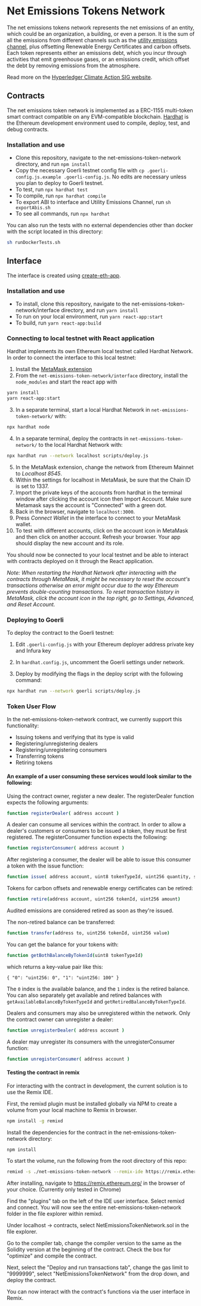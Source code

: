 # Net Emissions Tokens Network

The net emissions tokens network represents the net emissions of an entity, which could be an organization, a building, or even a person. It is the sum of all the emissions from different channels such as the [utility emissions channel](https://wiki.hyperledger.org/display/CASIG/Utility+Emissions+Channel), plus offsetting Renewable Energy Certificates and carbon offsets. Each token represents either an emissions debt, which you incur through activities that emit greenhouse gases, or an emissions credit, which offset the debt by removing emissions from the atmosphere.

Read more on the [Hyperledger Climate Action SIG website](https://wiki.hyperledger.org/display/CASIG/Net+Emissions+Tokens+Network).

## Contracts

The net emissions token network is implemented as a ERC-1155 multi-token smart contract compatible on any EVM-compatible blockchain. [Hardhat](https://hardhat.org) is the Ethereum development environment used to compile, deploy, test, and debug contracts.

### Installation and use

- Clone this repository, navigate to the net-emissions-token-network directory, and run `npm install`
- Copy the necessary Goerli testnet config file with `cp .goerli-config.js.example .goerli-config.js`. No edits are necessary unless you plan to deploy to Goerli testnet.
- To test, run `npx hardhat test`
- To compile, run `npx hardhat compile`
- To export ABI to interface and Utility Emissions Channel, run `sh exportAbis.sh`
- To see all commands, run `npx hardhat`

You can also run the tests with no external dependencies other than docker with the script located in this directory:

```bash
sh runDockerTests.sh
```

## Interface

The interface is created using [create-eth-app](https://github.com/PaulRBerg/create-eth-app).

### Installation and use

- To install, clone this repository, navigate to the net-emissions-token-network/interface directory, and run `yarn install`
- To run on your local environment, run `yarn react-app:start`
- To build, run `yarn react-app:build`

### Connecting to local testnet with React application

Hardhat implements its own Ethereum local testnet called Hardhat Network. In order to connect the interface to this local testnet:

1. Install the [MetaMask extension](https://metamask.io/)
2. From the `net-emissions-token-network/interface` directory, install the `node_modules` and start the react app with

```bash
yarn install
yarn react-app:start
```

3. In a separate terminal, start a local Hardhat Network in `net-emissions-token-network/` with:

```bash
npx hardhat node
```

4. In a separate terminal, deploy the contracts in `net-emissions-token-network/` to the local Hardhat Network with:

```bash
npx hardhat run --network localhost scripts/deploy.js
```

5. In the MetaMask extension, change the network from Ethereum Mainnet to _Localhost 8545_.
6. Within the settings for localhost in MetaMask, be sure that the Chain ID is set to 1337.
7. Import the private keys of the accounts from hardhat in the terminal window after clicking the account icon then Import Account. Make sure Metamask says the account is "Connected" with a green dot.
8. Back in the browser, navigate to `localhost:3000`.
9. Press _Connect Wallet_ in the interface to connect to your MetaMask wallet.
10. To test with different accounts, click on the account icon in MetaMask and then click on another account.  Refresh your browser.  Your app should display the new account and its role.

You should now be connected to your local testnet and be able to interact with contracts deployed on it through the React application.

_Note: When restarting the Hardhat Network after interacting with the contracts through MetaMask, it might be necessary to reset the account's transactions otherwise an error might occur due to the way Ethereum prevents double-counting transactions. To reset transaction history in MetaMask, click the account icon in the top right, go to Settings, Advanced, and Reset Account._

### Deploying to Goerli


To deploy the contract to the Goerli testnet:

1. Edit `.goerli-config.js` with your Ethereum deployer address private key and Infura key

2. In `hardhat.config.js`, uncomment the Goerli settings under network.

3. Deploy by modifying the flags in the deploy script with the following command:

```bash
npx hardhat run --network goerli scripts/deploy.js
```


### Token User Flow

In the net-emissions-token-network contract, we currently support this functionality:

- Issuing tokens and verifying that its type is valid
- Registering/unregistering dealers
- Registering/unregistering consumers
- Transferring tokens
- Retiring tokens

#### An example of a user consuming these services would look similar to the following:

Using the contract owner, register a new dealer. The registerDealer function expects the following arguments:

```bash
function registerDealer( address account )
```

A dealer can consume all services within the contract. In order to allow a dealer's customers or consumers to be issued a token, they must be first registered. The registerConsumer function expects the following:

```bash
function registerConsumer( address account )
```

After registering a consumer, the dealer will be able to issue this consumer a token with the issue function:

```bash
function issue( address account, uint8 tokenTypeId, uint256 quantity, string memory uom, string memory fromDate, string memory thruDate, string memory automaticRetireDate, string memory metadata, string memory manifest, string memory description )
```

Tokens for carbon offsets and renewable energy certificates can be retired:

```bash
function retire(address account, uint256 tokenId, uint256 amount)
```

Audited emissions are considered retired as soon as they're issued.

The non-retired balance can be transferred:

```bash
function transfer(address to, uint256 tokenId, uint256 value)
```

You can get the balance for your tokens with:

```bash
function getBothBalanceByTokenId(uint8 tokenTypeId)
```

which returns a key-value pair like this:

    { "0": "uint256: 0", "1": "uint256: 100" }

The `0` index is the available balance, and the `1` index is the retired balance. You can also separately get available and retired balances with `getAvailableBalanceByTokenTypeId` and `getRetiredBalanceByTokenTypeId`.

Dealers and consumers may also be unregistered within the network. Only the contract owner can unregister a dealer:

```bash
function unregisterDealer( address account )
```

A dealer may unregister its consumers with the unregisterConsumer function:

```bash
function unregisterConsumer( address account )
```

#### Testing the contract in remix

For interacting with the contract in development, the current solution is to use the Remix IDE.

First, the remixd plugin must be installed globally via NPM to create a volume from your local machine to Remix in browser.

```bash
npm install -g remixd
```

Install the dependencies for the contract in the net-emissions-token-network directory:

```bash
npm install
```

To start the volume, run the following from the root directory of this repo:

```bash
remixd -s ./net-emissions-token-network --remix-ide https://remix.ethereum.org
```

After installing, navigate to https://remix.ethereum.org/ in the browser of your choice. (Currently only tested in Chrome)

Find the "plugins" tab on the left of the IDE user interface. Select remixd and connect. You will now see the entire net-emissions-token-network folder in the file explorer within remixd.

Under localhost -> contracts, select NetEmissionsTokenNetwork.sol in the file explorer.

Go to the compiler tab, change the compiler version to the same as the Solidity version at the beginning of the contract.  Check the box for "optimize" and compile the contract.

Next, select the "Deploy and run transactions tab", change the gas limit to "9999999", select "NetEmissionsTokenNetwork" from the drop down, and deploy the contract.

You can now interact with the contract's functions via the user interface in Remix.
